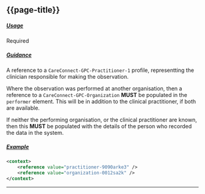 ## {{page-title}}

<h5><ins>Usage</ins></h5>

<span class="mro-circle required" title="Required"></span> Required

<h5><ins>Guidance</ins></h5>

A reference to a `CareConnect-GPC-Practitioner-1` profile, representting the clinician responsible for making the observation.

Where the observation was performed at another organisation, then a reference to a `CareConnect-GPC-Organization` **MUST** be populated in the `performer` element. This will be in addition to the clinical practitioner, if both are available.

If neither the performing organisation, or the clinical practitioner are known, then this **MUST** be populated with the details of the person who recorded the data in the system.

<h5><ins>Example</ins></h5>

```xml
<context>
    <reference value="practitioner-9090arke3" />
    <reference value="organization-0012sa2k" />
</context>
```

---